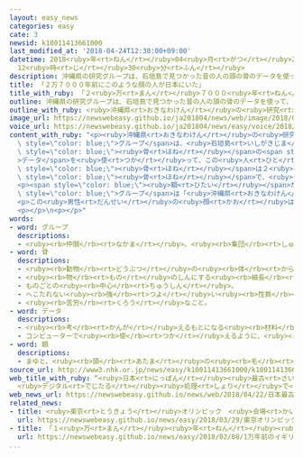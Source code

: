 ```yaml
---
layout: easy_news
categories: easy
cate: 3
newsid: k10011413661000
last_modified_at: '2018-04-24T12:30:00+09:00'
datetime: 2018<ruby>年<rt>ねん</rt></ruby>04<ruby>月<rt>がつ</rt></ruby>24<ruby>日<rt>にち</rt></ruby>
  12<ruby>時<rt>じ</rt></ruby>30<ruby>分<rt>ふん</rt></ruby>
description: 沖縄県の研究グループは、石垣島で見つかった昔の人の頭の骨のデータを使って、この人の顔の形をコンピューターで作りました。
title: 「２万７０００年前にこのような顔の人が日本にいた」
title_with_ruby: 「２<ruby>万<rt>まん</rt></ruby>７０００<ruby>年<rt>ねん</rt></ruby><ruby>前<rt>まえ</rt></ruby>にこのような<ruby>顔<rt>かお</rt></ruby>の<ruby>人<rt>ひと</rt></ruby>が<ruby>日本<rt>にっぽん</rt></ruby>にいた」
outline: 沖縄県の研究グループは、石垣島で見つかった昔の人の頭の骨のデータを使って、この人の顔の形をコンピューターで作りました。
outline_with_ruby: <ruby>沖縄県<rt>おきなわけん</rt></ruby>の<ruby>研究<rt>けんきゅう</rt></ruby>グループは、<ruby>石垣島<rt>いしがきじま</rt></ruby>で<ruby>見<rt>み</rt></ruby>つかった<ruby>昔<rt>むかし</rt></ruby>の<ruby>人<rt>ひと</rt></ruby>の<ruby>頭<rt>あたま</rt></ruby>の<ruby>骨<rt>ほね</rt></ruby>のデータを<ruby>使<rt>つか</rt></ruby>って、この<ruby>人<rt>ひと</rt></ruby>の<ruby>顔<rt>かお</rt></ruby>の<ruby>形<rt>かたち</rt></ruby>をコンピューターで<ruby>作<rt>つく</rt></ruby>りました。
image_url: https://newswebeasy.github.io/ja201804/news/web/image/2018/04/22/K10011413661_1804222339_1804222348_01_02.jpg
voice_url: https://newswebeasy.github.io/ja201804/news/easy/voice/2018/04/24/k10011413661000.mp4
content_with_ruby: "<p><ruby>沖縄県<rt>おきなわけん</rt></ruby>の<ruby>研究<rt>けんきゅう</rt></ruby><span\
  \ style=\"color: blue;\">グループ</span>は、<ruby>石垣島<rt>いしがきじま</rt></ruby>で<ruby>見<rt>み</rt></ruby>つかった<ruby>昔<rt>むかし</rt></ruby>の<ruby>人<rt>ひと</rt></ruby>の<ruby>頭<rt>あたま</rt></ruby>の<span\
  \ style=\"color: blue;\"><ruby>骨<rt>ほね</rt></ruby></span>の<span style=\"color: blue;\"\
  >データ</span>を<ruby>使<rt>つか</rt></ruby>って、この<ruby>人<rt>ひと</rt></ruby>の<ruby>顔<rt>かお</rt></ruby>の<ruby>形<rt>かたち</rt></ruby>をコンピューターで<ruby>作<rt>つく</rt></ruby>りました。この<span\
  \ style=\"color: blue;\"><ruby>骨<rt>ほね</rt></ruby></span>は２<ruby>万<rt>まん</rt></ruby>７０００<ruby>年<rt>ねん</rt></ruby>ぐらい<ruby>前<rt>まえ</rt></ruby>の<span\
  \ style=\"color: blue;\"><ruby>骨<rt>ほね</rt></ruby></span>で、<ruby>日本<rt>にっぽん</rt></ruby>でいちばん<ruby>古<rt>ふる</rt></ruby>いと<ruby>言<rt>い</rt></ruby>われています。</p>\n\
  <p><span style=\"color: blue;\"><ruby>額<rt>ひたい</rt></ruby></span>が<ruby>広<rt>ひろ</rt></ruby>い<ruby>男性<rt>だんせい</rt></ruby>の<ruby>顔<rt>かお</rt></ruby>で、<ruby>研究<rt>けんきゅう</rt></ruby><span\
  \ style=\"color: blue;\">グループ</span>は「<ruby>沖縄県<rt>おきなわけん</rt></ruby>のどこかで<ruby>見<rt>み</rt></ruby>たことがあるような<ruby>顔<rt>かお</rt></ruby>です」と<ruby>話<rt>はな</rt></ruby>していました。</p>\n\
  <p>この<ruby>男性<rt>だんせい</rt></ruby>の<ruby>顔<rt>かお</rt></ruby>は、<ruby>東京都<rt>とうきょうと</rt></ruby>にある<ruby>国立科学博物館<rt>こくりつかがくはくぶつかん</rt></ruby>で６<ruby>月<rt>がつ</rt></ruby>１７<ruby>日<rt>にち</rt></ruby>まで<ruby>見<rt>み</rt></ruby>ることができます。</p>\n\
  <p></p>\n<p></p>"
words:
- word: グループ
  descriptions:
  - <ruby><rb>仲間</rb><rt>なかま</rt></ruby>。<ruby><rb>集団</rb><rt>しゅうだん</rt></ruby>。
- word: 骨
  descriptions:
  - <ruby><rb>動物</rb><rt>どうぶつ</rt></ruby>の<ruby><rb>体</rb><rt>からだ</rt></ruby>の<ruby><rb>中</rb><rt>なか</rt></ruby>にあって、<ruby><rb>体</rb><rt>からだ</rt></ruby>を<ruby><rb>支</rb><rt>ささ</rt></ruby>えているかたいもの。
  - <ruby><rb>物</rb><rt>もの</rt></ruby>のしんにする<ruby><rb>細長</rb><rt>ほそなが</rt></ruby>い<ruby><rb>竹</rb><rt>たけ</rt></ruby>や<ruby><rb>金属</rb><rt>きんぞく</rt></ruby>。
  - ものごとの<ruby><rb>中心</rb><rt>ちゅうしん</rt></ruby>。
  - へこたれない<ruby><rb>強</rb><rt>つよ</rt></ruby>い<ruby><rb>性質</rb><rt>せいしつ</rt></ruby>。
  - <ruby><rb>苦労</rb><rt>くろう</rt></ruby>なこと。
- word: データ
  descriptions:
  - <ruby><rb>考</rb><rt>かんが</rt></ruby>えるもとになる<ruby><rb>材料</rb><rt>ざいりょう</rt></ruby>や<ruby><rb>事実</rb><rt>じじつ</rt></ruby>。
  - コンピューターで<ruby><rb>使</rb><rt>つか</rt></ruby>えるように、<ruby><rb>数字</rb><rt>すうじ</rt></ruby>や<ruby><rb>記号</rb><rt>きごう</rt></ruby>に<ruby><rb>置</rb><rt>お</rt></ruby>きかえられた<ruby><rb>資料</rb><rt>しりょう</rt></ruby>。
- word: 額
  descriptions:
  - まゆと、<ruby><rb>頭</rb><rt>あたま</rt></ruby>の<ruby><rb>毛</rb><rt>け</rt></ruby>の<ruby><rb>生</rb><rt>は</rt></ruby>えぎわの<ruby><rb>間</rb><rt>あいだ</rt></ruby>。おでこ。
source_url: http://www3.nhk.or.jp/news/easy/k10011413661000/k10011413661000.html
web_title_with_ruby: “<ruby>日本<rt>にっぽん</rt></ruby><ruby>最古<rt>さいこ</rt></ruby>の<ruby>顔<rt>かお</rt></ruby>”はどんな<ruby>顔<rt>かお</rt></ruby>？
  <ruby>デジタル<rt>でじたる</rt></ruby><ruby>処理<rt>しょり</rt></ruby>で<ruby>復元<rt>ふくげん</rt></ruby>
web_news_url: https://newswebeasy.github.io/news/web/2018/04/22/日本最古の顔はどんな顔-デジタル処理で復元
related_news:
- title: <ruby>東京<rt>とうきょう</rt></ruby>オリンピック　<ruby>会場<rt>かいじょう</rt></ruby>に<ruby>入<rt>はい</rt></ruby>るスタッフの<ruby>顔<rt>かお</rt></ruby>を<ruby>機械<rt>きかい</rt></ruby>がチェック
  url: https://newswebeasy.github.io/news/easy/2018/03/29/東京オリンピック-会場に入るスタッフの顔を機械がチェック
- title: 「１<ruby>万<rt>まん</rt></ruby><ruby>年<rt>ねん</rt></ruby><ruby>前<rt>まえ</rt></ruby>のイギリス<ruby>人<rt>じん</rt></ruby>の<ruby>肌<rt>はだ</rt></ruby>は<ruby>薄<rt>うす</rt></ruby>い<ruby>黒<rt>くろ</rt></ruby>だった」
  url: https://newswebeasy.github.io/news/easy/2018/02/08/1万年前のイギリス人の肌は薄い黒だった
...
```

